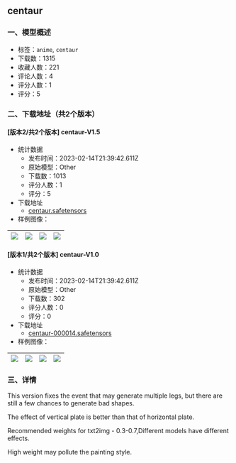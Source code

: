 ## centaur
### 一、模型概述

- 标签：`anime`, `centaur`
- 下载数：1315
- 收藏人数：221
- 评论人数：4
- 评分人数：1
- 评分：5

### 二、下载地址（共2个版本）

#### [版本2/共2个版本] centaur-V1.5

- 统计数据
  - 发布时间：2023-02-14T21:39:42.611Z
  - 原始模型：Other
  - 下载数：1013
  - 评分人数：1
  - 评分：5
- 下载地址
  - [centaur.safetensors](https://civitai.com/api/download/models/10024)
- 样例图像：

| <img src="https://image.civitai.com/xG1nkqKTMzGDvpLrqFT7WA/52fcb2ee-6b74-48aa-3798-22ec65245c00/width=450/97712.jpeg" /> | <img src="https://image.civitai.com/xG1nkqKTMzGDvpLrqFT7WA/7ece0b8e-c515-4c7a-61e3-c22024250a00/width=450/97711.jpeg" /> | <img src="https://image.civitai.com/xG1nkqKTMzGDvpLrqFT7WA/6c8c2197-1fb7-4ab5-de3a-0dc2401e9900/width=450/97710.jpeg" /> | <img src="https://image.civitai.com/xG1nkqKTMzGDvpLrqFT7WA/e86c4ba8-94dd-4ea4-d6ae-1977026d2d00/width=450/97709.jpeg" /> |
| ---- | ---- | ---- | ---- |

#### [版本1/共2个版本] centaur-V1.0

- 统计数据
  - 发布时间：2023-02-14T21:39:42.611Z
  - 原始模型：Other
  - 下载数：302
  - 评分人数：0
  - 评分：0
- 下载地址
  - [centaur-000014.safetensors](https://civitai.com/api/download/models/9670)
- 样例图像：

| <img src="https://image.civitai.com/xG1nkqKTMzGDvpLrqFT7WA/7a84e85f-0d15-45fb-7461-876d7106b000/width=450/93476.jpeg" /> | <img src="https://image.civitai.com/xG1nkqKTMzGDvpLrqFT7WA/ab0ca003-b1f5-437d-934c-4531d684f400/width=450/93483.jpeg" /> | <img src="https://image.civitai.com/xG1nkqKTMzGDvpLrqFT7WA/b0d0132a-db22-44e5-6496-c68fc2a21700/width=450/93482.jpeg" /> | <img src="https://image.civitai.com/xG1nkqKTMzGDvpLrqFT7WA/9a97847d-4df7-4706-2060-6b1639057300/width=450/93481.jpeg" /> |
| ---- | ---- | ---- | ---- |


### 三、详情
<p>This version fixes the event that may generate multiple legs, but there are still a few chances to generate bad shapes.</p><p>The effect of vertical plate is better than that of horizontal plate.</p><p>Recommended weights for txt2img - 0.3-0.7,Different models have different effects.</p><p>High weight may pollute the painting style.</p>